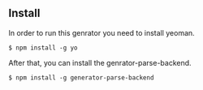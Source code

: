 ## Install

In order to run this genrator you need to install yeoman.
```
$ npm install -g yo
```

After that, you can install the genrator-parse-backend.
```
$ npm install -g generator-parse-backend
```

